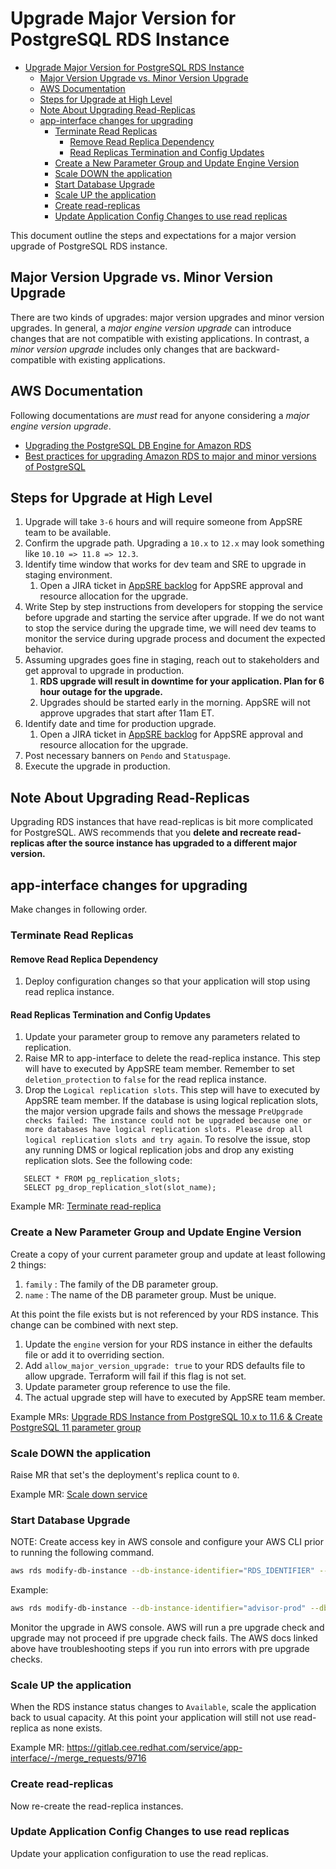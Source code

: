 # Upgrade Major Version for PostgreSQL RDS Instance

- [Upgrade Major Version for PostgreSQL RDS Instance](#upgrade-major-version-for-postgresql-rds-instance)
  - [Major Version Upgrade vs. Minor Version Upgrade](#major-version-upgrade-vs-minor-version-upgrade)
  - [AWS Documentation](#aws-documentation)
  - [Steps for Upgrade at High Level](#steps-for-upgrade-at-high-level)
  - [Note About Upgrading Read-Replicas](#note-about-upgrading-read-replicas)
  - [app-interface changes for upgrading](#app-interface-changes-for-upgrading)
    - [Terminate Read Replicas](#terminate-read-replicas)
      - [Remove Read Replica Dependency](#remove-read-replica-dependency)
      - [Read Replicas Termination and Config Updates](#read-replicas-termination-and-config-updates)
    - [Create a New Parameter Group and Update Engine Version](#create-a-new-parameter-group-and-update-engine-version)
    - [Scale DOWN the application](#scale-down-the-application)
    - [Start Database Upgrade](#start-database-upgrade)
    - [Scale UP the application](#scale-up-the-application)
    - [Create read-replicas](#create-read-replicas)
    - [Update Application Config Changes to use read replicas](#update-application-config-changes-to-use-read-replicas)

This document outline the steps and expectations for a major version upgrade of PostgreSQL RDS instance.

## Major Version Upgrade vs. Minor Version Upgrade

There are two kinds of upgrades: major version upgrades and minor version upgrades. In general, a _major engine version upgrade_ can introduce changes that are not compatible with existing applications. In contrast, a _minor version upgrade_ includes only changes that are backward-compatible with existing applications.

## AWS Documentation

Following documentations are _must_ read for anyone considering a _major engine version upgrade_.

- [Upgrading the PostgreSQL DB Engine for Amazon RDS](https://docs.aws.amazon.com/AmazonRDS/latest/UserGuide/USER_UpgradeDBInstance.PostgreSQL.html)
- [Best practices for upgrading Amazon RDS to major and minor versions of PostgreSQL](https://aws.amazon.com/blogs/database/best-practices-for-upgrading-amazon-rds-to-major-and-minor-versions-of-postgresql/)

## Steps for Upgrade at High Level

1. Upgrade will take `3-6` hours and will require someone from AppSRE team to be available.
2. Confirm the upgrade path. Upgrading a `10.x` to `12.x` may look something like `10.10 => 11.8 => 12.3`.
3. Identify time window that works for dev team and SRE to upgrade in staging environment.
   1. Open a JIRA ticket in [AppSRE backlog](https://issues.redhat.com/browse/appsre) for AppSRE approval and resource allocation for the upgrade.
4. Write Step by step instructions from developers for stopping the service before upgrade and starting the service after upgrade. If we do not want to stop the service during the upgrade time, we will need dev teams to monitor the service during upgrade process and document the expected behavior.
5. Assuming upgrades goes fine in staging, reach out to stakeholders and get approval to upgrade in production.
   1. **RDS upgrade will result in downtime for your application. Plan for 6 hour outage for the upgrade.**
   2. Upgrades should be started early in the morning. AppSRE will not approve upgrades that start after 11am ET.
6. Identify date and time for production upgrade.
   1. Open a JIRA ticket in [AppSRE backlog](https://issues.redhat.com/browse/appsre) for AppSRE approval and resource allocation for the upgrade.
7. Post necessary banners on `Pendo` and `Statuspage`.
8. Execute the upgrade in production.

## Note About Upgrading Read-Replicas

Upgrading RDS instances that have read-replicas is bit more complicated for PostgreSQL. AWS recommends that you **delete and recreate read-replicas after the source instance has upgraded to a different major version.**

## app-interface changes for upgrading

Make changes in following order.

### Terminate Read Replicas

#### Remove Read Replica Dependency

1. Deploy configuration changes so that your application will stop using read replica instance.

#### Read Replicas Termination and Config Updates

1. Update your parameter group to remove any parameters related to replication.
2. Raise MR to app-interface to delete the read-replica instance. This step will have to executed by AppSRE team member. Remember to set `deletion_protection` to `false` for the read replica instance.
3. Drop the `Logical replication slots`. This step will have to executed by AppSRE team member. If the database is using logical replication slots, the major version upgrade fails and shows the message `PreUpgrade checks failed: The instance could not be upgraded because one or more databases have logical replication slots. Please drop all logical replication slots and try again`. To resolve the issue, stop any running DMS or logical replication jobs and drop any existing replication slots. See the following code:

```
   SELECT * FROM pg_replication_slots;
   SELECT pg_drop_replication_slot(slot_name);
```

Example MR: [Terminate read-replica](https://gitlab.cee.redhat.com/service/app-interface/-/merge_requests/9692)

### Create a New Parameter Group and Update Engine Version

Create a copy of your current parameter group and update at least following 2 things:

1. `family` : The family of the DB parameter group.
2. `name` : The name of the DB parameter group. Must be unique.

At this point the file exists but is not referenced by your RDS instance. This change can be combined with next step.

1. Update the `engine` version for your RDS instance in either the defaults file or add it to overriding section.
1. Add `allow_major_version_upgrade: true` to your RDS defaults file to allow upgrade. Terraform will fail if this flag is not set.
1. Update parameter group reference to use the file.
1. The actual upgrade step will have to executed by AppSRE team member.

Example MRs: [Upgrade RDS Instance from PostgreSQL 10.x to 11.6 & Create PostgreSQL 11 parameter group](https://gitlab.cee.redhat.com/service/app-interface/-/merge_requests/9698/diffs)

### Scale DOWN the application

Raise MR that set's the deployment's replica count to `0`.

Example MR: [Scale down service](https://gitlab.cee.redhat.com/service/app-interface/-/merge_requests/9695)

### Start Database Upgrade

NOTE: Create access key in AWS console and configure your AWS CLI prior to running the following command.

```sh
aws rds modify-db-instance --db-instance-identifier="RDS_IDENTIFIER" --db-parameter-group-name="NEW_PARAMETER_GROUP_NAME" --apply-immediately
```

Example:

```sh
aws rds modify-db-instance --db-instance-identifier="advisor-prod" --db-parameter-group-name="advisor-prod-pg12" --apply-immediately
```

Monitor the upgrade in AWS console. AWS will run a pre upgrade check and upgrade may not proceed if pre upgrade check fails. The AWS docs linked above have troubleshooting steps if you run into errors with pre upgrade checks.

### Scale UP the application

When the RDS instance status changes to `Available`, scale the application back to usual capacity. At this point your application will still not use read-replica as none exists.

Example MR: https://gitlab.cee.redhat.com/service/app-interface/-/merge_requests/9716

### Create read-replicas

Now re-create the read-replica instances.

### Update Application Config Changes to use read replicas

Update your application configuration to use the read replicas.
